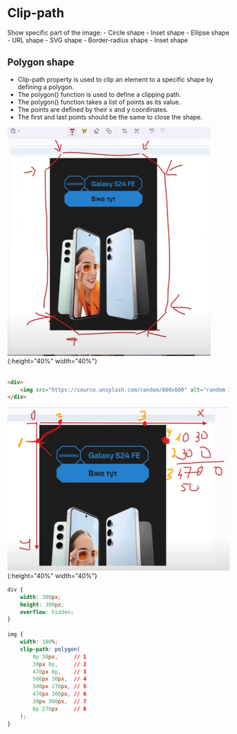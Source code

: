 # Clip-path

Show specific part of the image:
    - Circle shape
    - Inset shape
    - Ellipse shape
    - URL shape
    - SVG shape
    - Border-radius shape
    - Inset shape

## Polygon shape

- Clip-path property is used to clip an element to a specific shape by defining a polygon.
- The polygon() function is used to define a clipping path.
- The polygon() function takes a list of points as its value.
- The points are defined by their x and y coordinates.
- The first and last points should be the same to close the shape.

![alt text](polygon.png){:height="40%" width="40%"}

```HTML

<div>
    <img src="https://source.unsplash.com/random/800x600" alt="random image">
</div>

```

![alt text](polygon_slice.png){:height="40%" width="40%"}

```css
div {
    width: 300px;
    height: 300px;
    overflow: hidden;
}

img {
    width: 100%;
    clip-path: polygon(
        0p 30px,     // 1
        30px 0p,     // 2
        470px 0p,    // 3
        500px 30px,  // 4
        500px 270px, // 5
        470px 300px, // 6
        30px 300px,  // 7
        0p 270px     // 8
    );
}
```
